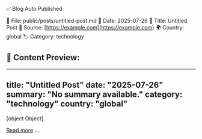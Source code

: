 ✅ Blog Auto Published

📂 File: public/posts/untitled-post.md
📅 Date: 2025-07-26
📌 Title: Untitled Post
🔗 Source: [https://example.com](https://example.com)
🌍 Country: global
🏷️ Category: technology

📝 Content Preview:
---
---
title: "Untitled Post"
date: "2025-07-26"
summary: "No summary available."
category: "technology"
country: "global"
---

[object Object]

[Read more](https://example.com)
...

